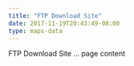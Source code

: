 ```yaml
---
title: "FTP Download Site"
date: 2017-11-19T20:43:49-08:00
type: maps-data
---
```


FTP Download Site ... page content
